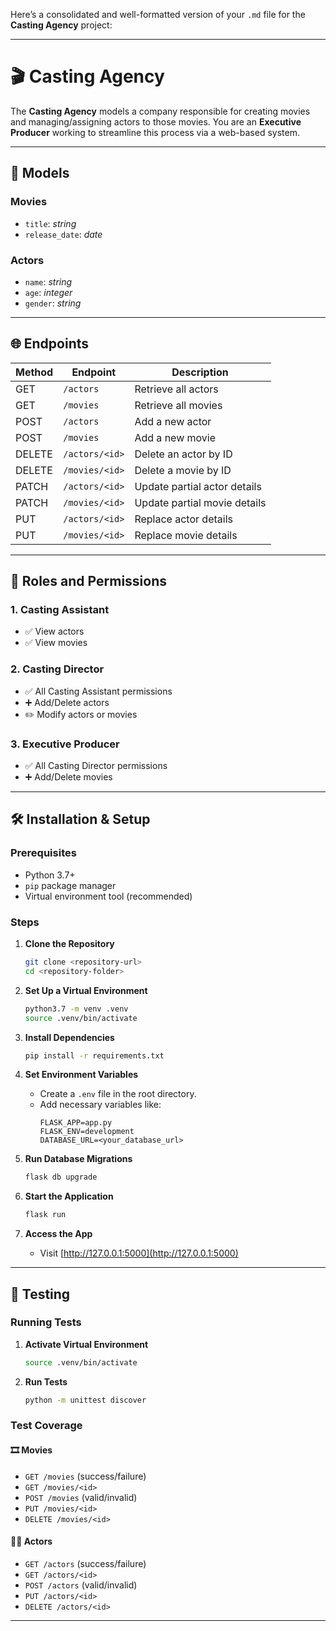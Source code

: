 Here’s a consolidated and well-formatted version of your `.md` file for the **Casting Agency** project:

---

# 🎬 Casting Agency

The **Casting Agency** models a company responsible for creating movies and managing/assigning actors to those movies. You are an **Executive Producer** working to streamline this process via a web-based system.

---

## 🧩 Models

### Movies
- `title`: *string*
- `release_date`: *date*

### Actors
- `name`: *string*
- `age`: *integer*
- `gender`: *string*

---

## 🌐 Endpoints

| Method | Endpoint         | Description                  |
|--------|------------------|------------------------------|
| GET    | `/actors`        | Retrieve all actors          |
| GET    | `/movies`        | Retrieve all movies          |
| POST   | `/actors`        | Add a new actor              |
| POST   | `/movies`        | Add a new movie              |
| DELETE | `/actors/<id>`   | Delete an actor by ID        |
| DELETE | `/movies/<id>`   | Delete a movie by ID         |
| PATCH  | `/actors/<id>`   | Update partial actor details |
| PATCH  | `/movies/<id>`   | Update partial movie details |
| PUT    | `/actors/<id>`   | Replace actor details        |
| PUT    | `/movies/<id>`   | Replace movie details        |

---

## 🔐 Roles and Permissions

### 1. Casting Assistant
- ✅ View actors
- ✅ View movies

### 2. Casting Director
- ✅ All Casting Assistant permissions
- ➕ Add/Delete actors
- ✏️ Modify actors or movies

### 3. Executive Producer
- ✅ All Casting Director permissions
- ➕ Add/Delete movies

---

## 🛠️ Installation & Setup

### Prerequisites
- Python 3.7+
- `pip` package manager
- Virtual environment tool (recommended)

### Steps

1. **Clone the Repository**
   ```bash
   git clone <repository-url>
   cd <repository-folder>
   ```

2. **Set Up a Virtual Environment**
   ```bash
   python3.7 -m venv .venv
   source .venv/bin/activate
   ```

3. **Install Dependencies**
   ```bash
   pip install -r requirements.txt
   ```

4. **Set Environment Variables**
   - Create a `.env` file in the root directory.
   - Add necessary variables like:
     ```
     FLASK_APP=app.py
     FLASK_ENV=development
     DATABASE_URL=<your_database_url>
     ```

5. **Run Database Migrations**
   ```bash
   flask db upgrade
   ```

6. **Start the Application**
   ```bash
   flask run
   ```

7. **Access the App**
   - Visit [http://127.0.0.1:5000](http://127.0.0.1:5000)

---

## 🧪 Testing

### Running Tests

1. **Activate Virtual Environment**
   ```bash
   source .venv/bin/activate
   ```

2. **Run Tests**
   ```bash
   python -m unittest discover
   ```

### Test Coverage

#### 🎞 Movies
- `GET /movies` (success/failure)
- `GET /movies/<id>`
- `POST /movies` (valid/invalid)
- `PUT /movies/<id>`
- `DELETE /movies/<id>`

#### 👨‍🎤 Actors
- `GET /actors` (success/failure)
- `GET /actors/<id>`
- `POST /actors` (valid/invalid)
- `PUT /actors/<id>`
- `DELETE /actors/<id>`

---
